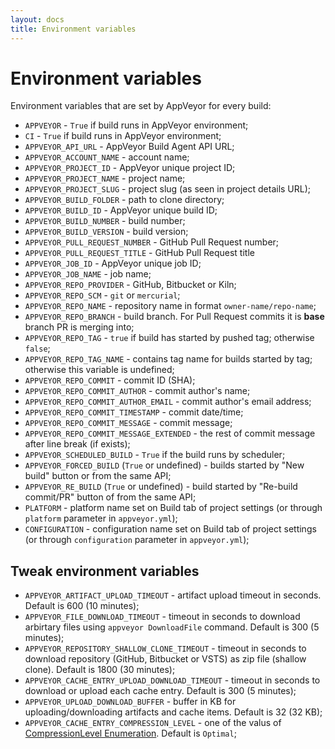 ```yaml
---
layout: docs
title: Environment variables
---
```


# Environment variables

Environment variables that are set by AppVeyor for every build:

* `APPVEYOR` - `True` if build runs in AppVeyor environment;
* `CI` - `True` if build runs in AppVeyor environment;
* `APPVEYOR_API_URL` - AppVeyor Build Agent API URL;
* `APPVEYOR_ACCOUNT_NAME` - account name;
* `APPVEYOR_PROJECT_ID` - AppVeyor unique project ID;
* `APPVEYOR_PROJECT_NAME` - project name;
* `APPVEYOR_PROJECT_SLUG` - project slug (as seen in project details URL);
* `APPVEYOR_BUILD_FOLDER` - path to clone directory;
* `APPVEYOR_BUILD_ID` - AppVeyor unique build ID;
* `APPVEYOR_BUILD_NUMBER` - build number;
* `APPVEYOR_BUILD_VERSION` - build version;
* `APPVEYOR_PULL_REQUEST_NUMBER` - GitHub Pull Request number;
* `APPVEYOR_PULL_REQUEST_TITLE` - GitHub Pull Request title
* `APPVEYOR_JOB_ID` - AppVeyor unique job ID;
* `APPVEYOR_JOB_NAME` - job name;
* `APPVEYOR_REPO_PROVIDER` - GitHub, Bitbucket or Kiln;
* `APPVEYOR_REPO_SCM` - `git` or `mercurial`;
* `APPVEYOR_REPO_NAME` - repository name in format `owner-name/repo-name`;
* `APPVEYOR_REPO_BRANCH` - build branch. For Pull Request commits it is **base** branch PR is merging into;
* `APPVEYOR_REPO_TAG` - `true` if build has started by pushed tag; otherwise `false`;
* `APPVEYOR_REPO_TAG_NAME` - contains tag name for builds started by tag; otherwise this variable is undefined;
* `APPVEYOR_REPO_COMMIT` - commit ID (SHA);
* `APPVEYOR_REPO_COMMIT_AUTHOR` - commit author's name;
* `APPVEYOR_REPO_COMMIT_AUTHOR_EMAIL` - commit author's email address;
* `APPVEYOR_REPO_COMMIT_TIMESTAMP` - commit date/time;
* `APPVEYOR_REPO_COMMIT_MESSAGE` - commit message;
* `APPVEYOR_REPO_COMMIT_MESSAGE_EXTENDED` - the rest of commit message after line break (if exists);
* `APPVEYOR_SCHEDULED_BUILD` - `True` if the build runs by scheduler;
* `APPVEYOR_FORCED_BUILD` (`True` or undefined) - builds started by "New build" button or from the same API;
* `APPVEYOR_RE_BUILD` (`True` or undefined) - build started by "Re-build commit/PR" button of from the same API;
* `PLATFORM` - platform name set on Build tab of project settings (or through `platform` parameter in `appveyor.yml`);
* `CONFIGURATION` - configuration name set on Build tab of project settings (or through `configuration` parameter in `appveyor.yml`);

## Tweak environment variables

* `APPVEYOR_ARTIFACT_UPLOAD_TIMEOUT` - artifact upload timeout in seconds. Default is 600 (10 minutes);
* `APPVEYOR_FILE_DOWNLOAD_TIMEOUT` - timeout in seconds to download arbirtary files using `appveyor DownloadFile` command. Default is 300 (5 minutes);
* `APPVEYOR_REPOSITORY_SHALLOW_CLONE_TIMEOUT` - timeout in seconds to download repository (GitHub, Bitbucket or VSTS) as zip file (shallow clone). Default is 1800 (30 minutes);
* `APPVEYOR_CACHE_ENTRY_UPLOAD_DOWNLOAD_TIMEOUT` - timeout in seconds to download or upload each cache entry. Default is 300 (5 minutes);
* `APPVEYOR_UPLOAD_DOWNLOAD_BUFFER` - buffer in KB for uploading/downloading artifacts and cache items. Default is 32 (32 KB);
* `APPVEYOR_CACHE_ENTRY_COMPRESSION_LEVEL` - one of the valus of [CompressionLevel Enumeration](https://msdn.microsoft.com/en-us/library/system.io.compression.compressionlevel(v=vs.110).aspx). Default is `Optimal`;
